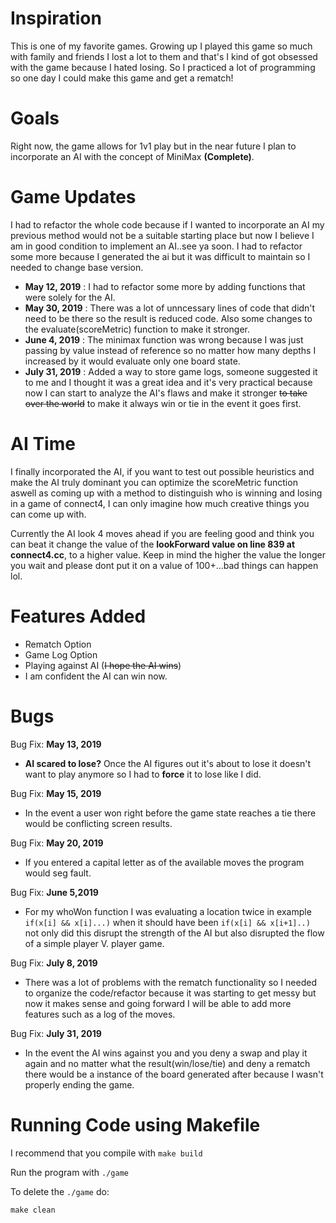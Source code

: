 # Inspiration 

This is one of my favorite games. Growing up I played this game so much with family and friends I lost a lot to them and that's I kind of got obsessed with the game because I hated losing. So I practiced a lot of programming so one day I could make this game and get a rematch!

# Goals
Right now, the game allows for 1v1 play but in the near future I plan to incorporate an AI with the concept of MiniMax **(Complete)**.

# Game Updates
I had to refactor the whole code because if I wanted to incorporate an AI my previous method would not be a suitable starting place but now I believe I am in good condition to implement an AI..see ya soon. I had to refactor some more because I generated the ai but it was difficult to maintain so I needed to change base version. 
- **May 12, 2019** : 
I had to refactor some more by adding functions that were solely for the AI.
- **May 30, 2019** : 
There was a lot of unncessary lines of code that didn't need to be there so the result is reduced code.
Also some changes to the evaluate(scoreMetric) function to make it stronger.
- **June 4, 2019** : 
The minimax function was wrong because I was just passing by value instead of reference so no matter how many depths I increased by it would evaluate only one board state.
- **July 31, 2019** :
Added a way to store game logs, someone suggested it to me and I thought it was a great idea and it's very practical because now I can start to analyze the AI's flaws and make it stronger ~~to take over the world~~ to make it always win or tie in the event it goes first.

# AI Time
I finally incorporated the AI, if you want to test out possible heuristics and make the AI truly dominant you can optimize the scoreMetric function aswell as coming up with a method to distinguish who is winning and losing in a game of connect4, I can only imagine how much creative things you can come up with.

Currently the AI look 4 moves ahead if you are feeling good and think you can beat it change the value of the **lookForward value on line 839 at connect4.cc**, to a higher value.
Keep in mind the higher the value the longer you wait and please dont put it on a value of 100+...bad things can happen lol.

# Features Added
- Rematch Option
- Game Log Option
- Playing against AI (~~I hope the AI wins~~)
- I am confident the AI can win now.

# Bugs
Bug Fix: **May 13, 2019**
- **AI scared to lose?** Once the AI figures out it's about to lose it doesn't want to play anymore so I had to **force** it to lose like I did.

Bug Fix: **May 15, 2019**
- In the event a user won right before the game state reaches a tie there would be conflicting screen results.

Bug Fix: **May 20, 2019**
- If you entered a capital letter as of the available moves the program would seg fault.

Bug Fix: **June 5,2019**
- For my whoWon function I was evaluating a location twice in example ```if(x[i] && x[i]...)``` when it should have been ```if(x[i] && x[i+1]..)``` not only did this disrupt the strength of the AI but also disrupted the flow of a simple player V. player game.

Bug Fix: **July 8, 2019**
- There was a lot of problems with the rematch functionality so I needed to organize the code/refactor because it was starting to get messy but now it makes sense and going forward I will be able to add more features such as a log of the moves.

Bug Fix: **July 31, 2019**
- In the event the AI wins against you and you deny a swap and play it again and no matter what the result(win/lose/tie) and deny a rematch there would be a instance of the board generated after because I wasn't properly ending the game.

# Running Code using Makefile

I recommend that you compile with ``make build``

Run the program with ``./game``

To delete the ``./game`` do:

 ``make clean``

